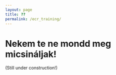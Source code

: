 ```yaml
---
layout: page
title: ??
permalink: /ecr_training/
---
```


# Nekem te ne mondd meg micsináljak!

(Still under construction!)
